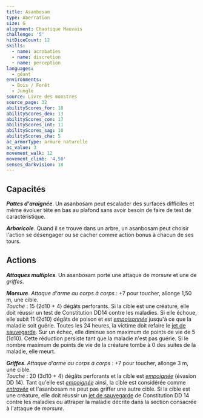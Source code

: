 ```yaml
---
title: Asanbosam
type: Aberration
size: G
alignment: Chaotique Mauvais
challenge: '5'
hitDiceCount: 12
skills:
  - name: acrobaties
  - name: discretion
  - name: perception
languages:
  - géant
environments:
  - Bois / Forêt
  - Jungle
source: Livre des monstres
source_page: 32
abilityScores_for: 18
abilityScores_dex: 13
abilityScores_con: 17
abilityScores_int: 11
abilityScores_sag: 10
abilityScores_cha: 5
ac_armorType: armure naturelle
ac_value: 3
movement_walk: 12
movement_climb: '4,50'
senses_darkvision: 18
---
```

## Capacités
_**Pattes d'araignée**_. Un asanbosam peut escalader des surfaces difficiles et même évoluer tête en bas au plafond sans avoir besoin de faire de test de caractéristique.

_**Arboricole**_. Quand il se trouve dans un arbre, un asanbosam peut choisir l'action se désengager ou se cacher comme action bonus à chacun de ses tours.

## Actions
_**Attaques multiples**_. Un asanbosam porte une attaque de _morsure_ et une de _griffes_.

_**Morsure**_. _Attaque d'arme au corps à corps_ : +7 pour toucher, allonge 1,50 m, une cible.  
_Touché_ : 15 (2d10 + 4) dégâts perforants. Si la cible est une créature, elle doit réussir un test de Constitution DD14 contre les maladies. Si elle échoue, elle subit 11 (2d10) dégâts de poison et est [_empoisonnée_](/gerer-la-sante-du-personnage/#empoisonne) jusqu'à ce que la maladie soit guérie. Toutes les 24 heures, la victime doit refaire le [jet de sauvegarde](/utiliser-les-caracteristiques/#jets-de-sauvegarde). Sur un échec, elle diminue son maximum de points de vie de 5 (1d10). Cette réduction persiste tant que la maladie n'est pas guérie. Si le nombre maximum de points de vie de la créature tombe à 0 des suites de la maladie, elle meurt.

_**Griffes**_. _Attaque d'arme au corps à corps_ : +7 pour toucher, allonge 3 m, une cible.  
_Touché_ : 20 (3d10 + 4) dégâts perforants et la cible est [_empoignée_](/gerer-la-sante-du-personnage/#empoigne) (évasion DD 14). Tant qu'elle est [_empoignée_](/gerer-la-sante-du-personnage/#empoigne) ainsi, la cible est considérée comme [_entravée_](/gerer-la-sante-du-personnage/#entrave) et l'asanbosam ne peut pas griffer une autre cible. Si la cible est une créature, elle doit réussir un [jet de sauvegarde](/utiliser-les-caracteristiques/#jets-de-sauvegarde) de Constitution DD 14 contre les maladies ou attraper la maladie décrite dans la section consacrée à l'attaque de _morsure_.
